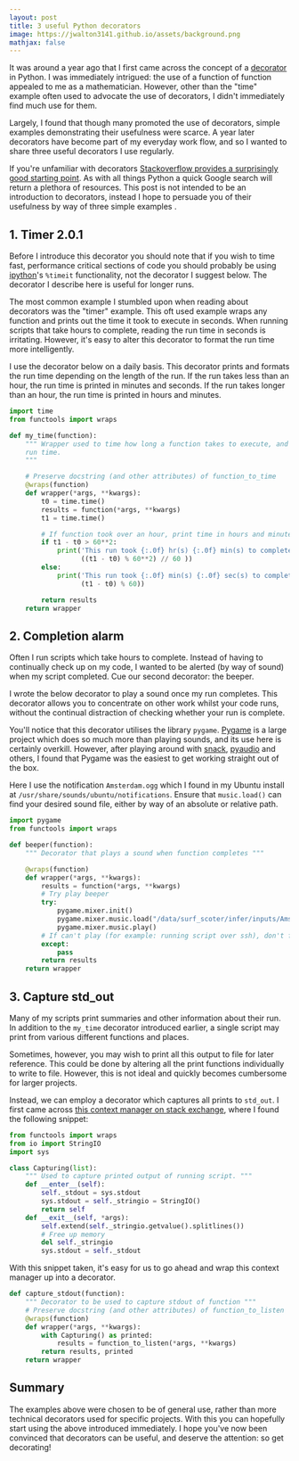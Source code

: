 ```yaml
---
layout: post
title: 3 useful Python decorators
image: https://jwalton3141.github.io/assets/background.png
mathjax: false
---
```


It was around a year ago that I first came across the concept of a [decorator](https://wiki.python.org/moin/PythonDecorators) in Python. I was immediately intrigued: the use of a function of function appealed to me as a mathematician. However, other than the "time" example often used to advocate the use of decorators, I didn't immediately find much use for them.

Largely, I found that though many promoted the use of decorators, simple examples demonstrating their usefulness were scarce. A year later decorators have become part of my everyday work flow, and so I wanted to share three useful decorators I use regularly.

If you're unfamiliar with decorators [Stackoverflow provides a surprisingly good starting point](https://stackoverflow.com/a/1594484). As with all things Python a quick Google search will return a plethora of resources. This post is not intended to be an introduction to decorators, instead I hope to persuade you of their usefulness by way of three simple examples
.
## 1. Timer 2.0.1

Before I introduce this decorator you should note that if you wish to time fast, performance critical sections of code you should probably be using [ipython](https://ipython.org/)'s ```%timeit``` functionality, not the decorator I suggest below. The decorator I describe here is useful for longer runs.

The most common example I stumbled upon when reading about decorators was the "timer" example. This oft used example wraps any function and prints out the time it took to execute in seconds. When running scripts that take hours to complete, reading the run time in seconds is irritating. However, it's easy to alter this decorator to format the run time more intelligently.

I use the decorator below on a daily basis. This decorator prints and formats the run time depending on the length of the run. If the run takes less than an hour, the run time is printed in minutes and seconds. If the run takes longer than an hour, the run time is printed in hours and minutes.

```py
import time
from functools import wraps

def my_time(function):
    """ Wrapper used to time how long a function takes to execute, and intelligently print 
    run time.
    """

    # Preserve docstring (and other attributes) of function_to_time
    @wraps(function)
    def wrapper(*args, **kwargs):
        t0 = time.time()
        results = function(*args, **kwargs)
        t1 = time.time()

        # If function took over an hour, print time in hours and minutes
        if t1 - t0 > 60**2:
            print('This run took {:.0f} hr(s) {:.0f} min(s) to complete'.format((t1 - t0) // 60**2,
                  ((t1 - t0) % 60**2) // 60 ))
        else:
            print('This run took {:.0f} min(s) {:.0f} sec(s) to complete'.format((t1 - t0) // 60,
                  (t1 - t0) % 60))

        return results
    return wrapper
```

## 2. Completion alarm

Often I run scripts which take hours to complete. Instead of having to continually check up on my code, I wanted to be alerted (by way of sound) when my script completed. Cue our second decorator: the beeper.

I wrote the below decorator to play a sound once my run completes. This decorator allows you to concentrate on other work whilst your code runs, without the continual distraction of checking whether your run is complete.

You'll notice that this decorator utilises the library ```pygame```. [Pygame](https://www.pygame.org/wiki/about) is a large project which does so much more than playing sounds, and its use here is certainly overkill. However, after playing around with [snack](http://www.speech.kth.se/snack/), [pyaudio](https://people.csail.mit.edu/hubert/pyaudio/) and others, I found that Pygame was the easiest to get working straight out of the box.

Here I use the notification ```Amsterdam.ogg``` which I found in my Ubuntu install at ```/usr/share/sounds/ubuntu/notifications```. Ensure that ```music.load()``` can find your desired sound file, either by way of an absolute or relative path.

```py
import pygame
from functools import wraps

def beeper(function):
    """ Decorator that plays a sound when function completes """

    @wraps(function)
    def wrapper(*args, **kwargs):
        results = function(*args, **kwargs)
        # Try play beeper
        try:
            pygame.mixer.init()
            pygame.mixer.music.load("/data/surf_scoter/infer/inputs/Amsterdam.ogg")
            pygame.mixer.music.play()
        # If can't play (for example: running script over ssh), don't flip
        except:
            pass
        return results
    return wrapper
```

## 3. Capture std_out

Many of my scripts print summaries and other information about their run. In addition to the ```my_time``` decorator introduced earlier, a single script may print from various different functions and places.

Sometimes, however, you may wish to print all this output to file for later reference. This could be done by altering all the print functions individually to write to file. However, this is not ideal and quickly becomes cumbersome for larger projects.

Instead, we can employ a decorator which captures all prints to ```std_out```. I first came across [this context manager on stack exchange](https://stackoverflow.com/a/16571630), where I found the following snippet:

```py
from functools import wraps
from io import StringIO
import sys

class Capturing(list):
    """ Used to capture printed output of running script. """
    def __enter__(self):
        self._stdout = sys.stdout
        sys.stdout = self._stringio = StringIO()
        return self
    def __exit__(self, *args):
        self.extend(self._stringio.getvalue().splitlines())
        # Free up memory
        del self._stringio
        sys.stdout = self._stdout
```

With this snippet taken, it's easy for us to go ahead and wrap this context manager up into a decorator.

```py
def capture_stdout(function):
    """ Decorator to be used to capture stdout of function """
    # Preserve docstring (and other attributes) of function_to_listen
    @wraps(function)
    def wrapper(*args, **kwargs):
        with Capturing() as printed:
            results = function_to_listen(*args, **kwargs)
        return results, printed
    return wrapper
```

## Summary

The examples above were chosen to be of general use, rather than more technical decorators used for specific projects. With this you can hopefully start using the above introduced immediately. I hope you've now been convinced that decorators can be useful, and deserve the attention: so get decorating!

